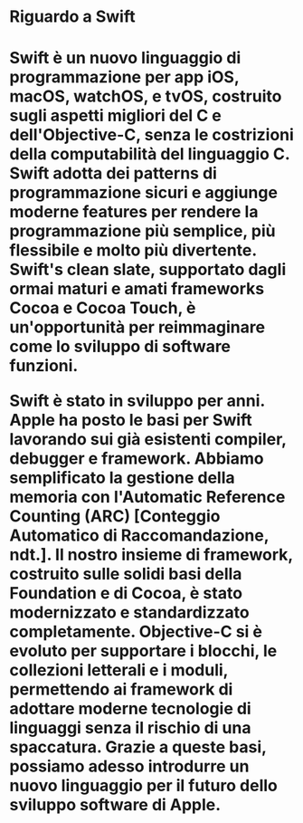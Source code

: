 <h1>Riguardo a Swift<h1>
<p>
Swift è un nuovo linguaggio di programmazione per app iOS, macOS, watchOS, e tvOS, costruito sugli aspetti migliori del C e dell'Objective-C, senza le costrizioni della computabilità del linguaggio C.
Swift adotta dei patterns di programmazione sicuri e aggiunge moderne features per rendere la programmazione più semplice, più flessibile e molto più divertente.
Swift's clean slate, supportato dagli ormai maturi e amati frameworks Cocoa e Cocoa Touch, è un'opportunità per reimmaginare come lo sviluppo di software funzioni.
</p>

<p>
Swift è stato in sviluppo per anni. Apple ha posto le basi per Swift lavorando sui già esistenti compiler, debugger e framework. Abbiamo semplificato la gestione della memoria con l'Automatic Reference Counting (ARC) [Conteggio Automatico di Raccomandazione, ndt.]. 
Il nostro insieme di framework, costruito sulle solidi basi della Foundation e di Cocoa, è stato modernizzato e standardizzato completamente. Objective-C si è evoluto per supportare i blocchi, le collezioni letterali e i moduli, permettendo ai framework di adottare moderne tecnologie di linguaggi senza il rischio di una spaccatura.
Grazie a queste basi, possiamo adesso introdurre un nuovo linguaggio per il futuro dello sviluppo software di Apple. 
</p>
